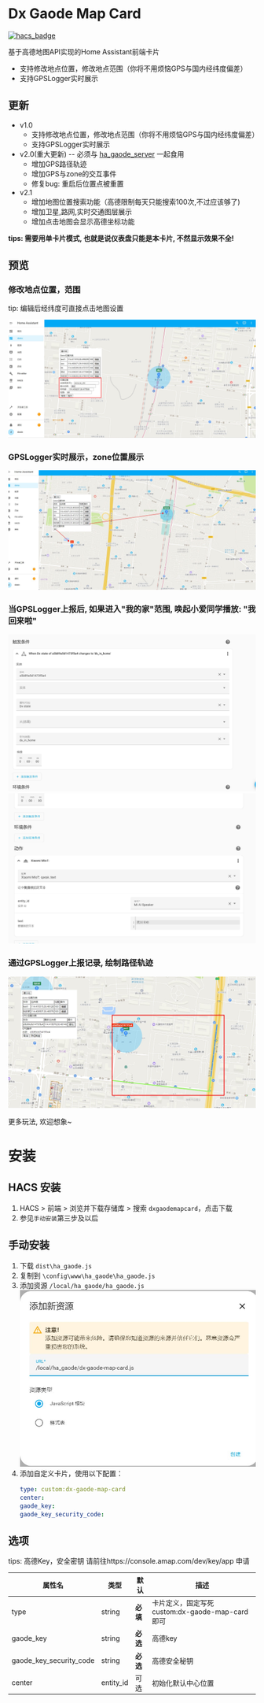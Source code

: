 <!--
 * @Author        : dx
 * @Github        : https://github.com/d380025303
 * @Description   : 
 * @Date          : 2023-05-29 16:00:00
 * @LastEditors   : dx
 * @LastEditTime  : 2023-05-29 16:00:00
 -->

# Dx Gaode Map Card

[![hacs_badge](https://img.shields.io/badge/HACS-Default-41BDF5.svg)](https://github.com/hacs/integration)

基于高德地图API实现的Home Assistant前端卡片

+ 支持修改地点位置，修改地点范围（你将不用烦恼GPS与国内经纬度偏差）
+ 支持GPSLogger实时展示

## 更新
+ v1.0
  + 支持修改地点位置，修改地点范围（你将不用烦恼GPS与国内经纬度偏差）
  + 支持GPSLogger实时展示
+ v2.0(重大更新) -- 必须与 [ha_gaode_server](https://github.com/d380025303/ha_gaode_server) 一起食用
  + 增加GPS路径轨迹
  + 增加GPS与zone的交互事件
  + 修复bug: 重启后位置点被重置
+ v2.1
  + 增加地图位置搜索功能（高德限制每天只能搜索100次,不过应该够了)
  + 增加卫星,路网,实时交通图层展示
  + 增加点击地图会显示高德坐标功能

 
**tips: 需要用单卡片模式, 也就是说仪表盘只能是本卡片, 不然显示效果不全!**

## 预览

### 修改地点位置，范围
tip: 编辑后经纬度可直接点击地图设置

![](1.jpg)

### GPSLogger实时展示，zone位置展示
![](2.jpg)

### 当GPSLogger上报后, 如果进入"我的家"范围, 唤起小爱同学播放: "我回来啦" 
![](4.jpg)
![](5.jpg)

### 通过GPSLogger上报记录, 绘制路径轨迹
![](6.jpg)

更多玩法, 欢迎想象~

# 安装
## HACS 安装
1. HACS > 前端 > 浏览并下载存储库 > 搜索 ```dxgaodemapcard```，点击下载
2. 参见`手动安装`第三步及以后

## 手动安装
1. 下载 `dist\ha_gaode.js`
1. 复制到 `\config\www\ha_gaode\ha_gaode.js`
1. 添加资源 `/local/ha_gaode/ha_gaode.js`
   ![](3.jpg)
1. 添加自定义卡片，使用以下配置：
    ```yaml
    type: custom:dx-gaode-map-card
    center: 
    gaode_key: 
    gaode_key_security_code: 
    ```

## 选项
tips: 高德Key，安全密钥 请前往https://console.amap.com/dev/key/app 申请

| 属性名 | 类型     | 默认     | 描述
| ---- |--------|--------| -----------
| type | string | **必填** | 卡片定义，固定写死 custom:dx-gaode-map-card 即可
| gaode_key | string | **必选** | 高德key
| gaode_key_security_code | string | **必选** | 高德安全秘钥 
| center | entity_id | 可选 | 初始化默认中心位置

